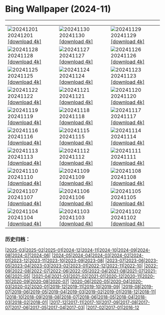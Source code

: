# Bing Wallpaper (2024-11)
**************

<table><tr><td><img class="wallpaper" src="https://www.bing.com/th?id=OHR.IcebergsAntarctica_JA-JP7385959905_1920x1080.jpg" alt="20241201"> 20241201 <a href="https://www.bing.com/th?id=OHR.IcebergsAntarctica_JA-JP7385959905_UHD.jpg">[download 4k]</a></td><td><img class="wallpaper" src="https://www.bing.com/th?id=OHR.KilchurnAutumn_JA-JP5172394807_1920x1080.jpg" alt="20241130"> 20241130 <a href="https://www.bing.com/th?id=OHR.KilchurnAutumn_JA-JP5172394807_UHD.jpg">[download 4k]</a></td><td><img class="wallpaper" src="https://www.bing.com/th?id=OHR.MtStMichel_JA-JP4975687728_1920x1080.jpg" alt="20241129"> 20241129 <a href="https://www.bing.com/th?id=OHR.MtStMichel_JA-JP4975687728_UHD.jpg">[download 4k]</a></td></tr><tr><td><img class="wallpaper" src="https://www.bing.com/th?id=OHR.ZafraCastle_JA-JP6761146829_1920x1080.jpg" alt="20241128"> 20241128 <a href="https://www.bing.com/th?id=OHR.ZafraCastle_JA-JP6761146829_UHD.jpg">[download 4k]</a></td><td><img class="wallpaper" src="https://www.bing.com/th?id=OHR.SemoisRiver_JA-JP6578585711_1920x1080.jpg" alt="20241127"> 20241127 <a href="https://www.bing.com/th?id=OHR.SemoisRiver_JA-JP6578585711_UHD.jpg">[download 4k]</a></td><td><img class="wallpaper" src="https://www.bing.com/th?id=OHR.HotBathDay2024_JA-JP6338825094_1920x1080.jpg" alt="20241126"> 20241126 <a href="https://www.bing.com/th?id=OHR.HotBathDay2024_JA-JP6338825094_UHD.jpg">[download 4k]</a></td></tr><tr><td><img class="wallpaper" src="https://www.bing.com/th?id=OHR.AmboseliGiraffes_JA-JP2992203136_1920x1080.jpg" alt="20241125"> 20241125 <a href="https://www.bing.com/th?id=OHR.AmboseliGiraffes_JA-JP2992203136_UHD.jpg">[download 4k]</a></td><td><img class="wallpaper" src="https://www.bing.com/th?id=OHR.SonomaCoast_JA-JP5834035051_1920x1080.jpg" alt="20241124"> 20241124 <a href="https://www.bing.com/th?id=OHR.SonomaCoast_JA-JP5834035051_UHD.jpg">[download 4k]</a></td><td><img class="wallpaper" src="https://www.bing.com/th?id=OHR.FibonacciAloe_JA-JP5597690966_1920x1080.jpg" alt="20241123"> 20241123 <a href="https://www.bing.com/th?id=OHR.FibonacciAloe_JA-JP5597690966_UHD.jpg">[download 4k]</a></td></tr><tr><td><img class="wallpaper" src="https://www.bing.com/th?id=OHR.Xiaoxue2024_JA-JP4930643570_1920x1080.jpg" alt="20241122"> 20241122 <a href="https://www.bing.com/th?id=OHR.Xiaoxue2024_JA-JP4930643570_UHD.jpg">[download 4k]</a></td><td><img class="wallpaper" src="https://www.bing.com/th?id=OHR.LionCubs_JA-JP4693137175_1920x1080.jpg" alt="20241121"> 20241121 <a href="https://www.bing.com/th?id=OHR.LionCubs_JA-JP4693137175_UHD.jpg">[download 4k]</a></td><td><img class="wallpaper" src="https://www.bing.com/th?id=OHR.BeyondSaype_JA-JP4402963918_1920x1080.jpg" alt="20241120"> 20241120 <a href="https://www.bing.com/th?id=OHR.BeyondSaype_JA-JP4402963918_UHD.jpg">[download 4k]</a></td></tr><tr><td><img class="wallpaper" src="https://www.bing.com/th?id=OHR.TasmansArch_JA-JP4122919606_1920x1080.jpg" alt="20241119"> 20241119 <a href="https://www.bing.com/th?id=OHR.TasmansArch_JA-JP4122919606_UHD.jpg">[download 4k]</a></td><td><img class="wallpaper" src="https://www.bing.com/th?id=OHR.PorthcawlLighthouse_JA-JP3933854148_1920x1080.jpg" alt="20241118"> 20241118 <a href="https://www.bing.com/th?id=OHR.PorthcawlLighthouse_JA-JP3933854148_UHD.jpg">[download 4k]</a></td><td><img class="wallpaper" src="https://www.bing.com/th?id=OHR.RedStag_JA-JP3676294833_1920x1080.jpg" alt="20241117"> 20241117 <a href="https://www.bing.com/th?id=OHR.RedStag_JA-JP3676294833_UHD.jpg">[download 4k]</a></td></tr><tr><td><img class="wallpaper" src="https://www.bing.com/th?id=OHR.FrieslandNetherlands_JA-JP3280523442_1920x1080.jpg" alt="20241116"> 20241116 <a href="https://www.bing.com/th?id=OHR.FrieslandNetherlands_JA-JP3280523442_UHD.jpg">[download 4k]</a></td><td><img class="wallpaper" src="https://www.bing.com/th?id=OHR.YiPengLanterns_JA-JP3002354354_1920x1080.jpg" alt="20241115"> 20241115 <a href="https://www.bing.com/th?id=OHR.YiPengLanterns_JA-JP3002354354_UHD.jpg">[download 4k]</a></td><td><img class="wallpaper" src="https://www.bing.com/th?id=OHR.ManarolaItaly_JA-JP2558854780_1920x1080.jpg" alt="20241114"> 20241114 <a href="https://www.bing.com/th?id=OHR.ManarolaItaly_JA-JP2558854780_UHD.jpg">[download 4k]</a></td></tr><tr><td><img class="wallpaper" src="https://www.bing.com/th?id=OHR.KelpForest_JA-JP2433405735_1920x1080.jpg" alt="20241113"> 20241113 <a href="https://www.bing.com/th?id=OHR.KelpForest_JA-JP2433405735_UHD.jpg">[download 4k]</a></td><td><img class="wallpaper" src="https://www.bing.com/th?id=OHR.CoveArch_JA-JP2301146228_1920x1080.jpg" alt="20241112"> 20241112 <a href="https://www.bing.com/th?id=OHR.CoveArch_JA-JP2301146228_UHD.jpg">[download 4k]</a></td><td><img class="wallpaper" src="https://www.bing.com/th?id=OHR.Banff24_JA-JP2138489803_1920x1080.jpg" alt="20241111"> 20241111 <a href="https://www.bing.com/th?id=OHR.Banff24_JA-JP2138489803_UHD.jpg">[download 4k]</a></td></tr><tr><td><img class="wallpaper" src="https://www.bing.com/th?id=OHR.YucatanFlamingos_JA-JP2002783035_1920x1080.jpg" alt="20241110"> 20241110 <a href="https://www.bing.com/th?id=OHR.YucatanFlamingos_JA-JP2002783035_UHD.jpg">[download 4k]</a></td><td><img class="wallpaper" src="https://www.bing.com/th?id=OHR.MoroccoMilkyWay_JA-JP1854707696_1920x1080.jpg" alt="20241109"> 20241109 <a href="https://www.bing.com/th?id=OHR.MoroccoMilkyWay_JA-JP1854707696_UHD.jpg">[download 4k]</a></td><td><img class="wallpaper" src="https://www.bing.com/th?id=OHR.GlacialRivers_JA-JP1694776093_1920x1080.jpg" alt="20241108"> 20241108 <a href="https://www.bing.com/th?id=OHR.GlacialRivers_JA-JP1694776093_UHD.jpg">[download 4k]</a></td></tr><tr><td><img class="wallpaper" src="https://www.bing.com/th?id=OHR.AnserAlbifrons2024_JA-JP4172907824_1920x1080.jpg" alt="20241107"> 20241107 <a href="https://www.bing.com/th?id=OHR.AnserAlbifrons2024_JA-JP4172907824_UHD.jpg">[download 4k]</a></td><td><img class="wallpaper" src="https://www.bing.com/th?id=OHR.ShiShiBeach_JA-JP1245886715_1920x1080.jpg" alt="20241106"> 20241106 <a href="https://www.bing.com/th?id=OHR.ShiShiBeach_JA-JP1245886715_UHD.jpg">[download 4k]</a></td><td><img class="wallpaper" src="https://www.bing.com/th?id=OHR.Torinoichi2024_JA-JP3936994887_1920x1080.jpg" alt="20241105"> 20241105 <a href="https://www.bing.com/th?id=OHR.Torinoichi2024_JA-JP3936994887_UHD.jpg">[download 4k]</a></td></tr><tr><td><img class="wallpaper" src="https://www.bing.com/th?id=OHR.CumbriaAutumn_JA-JP9920066326_1920x1080.jpg" alt="20241104"> 20241104 <a href="https://www.bing.com/th?id=OHR.CumbriaAutumn_JA-JP9920066326_UHD.jpg">[download 4k]</a></td><td><img class="wallpaper" src="https://www.bing.com/th?id=OHR.YucatanBiosphere_JA-JP2886303469_1920x1080.jpg" alt="20241103"> 20241103 <a href="https://www.bing.com/th?id=OHR.YucatanBiosphere_JA-JP2886303469_UHD.jpg">[download 4k]</a></td><td><img class="wallpaper" src="https://www.bing.com/th?id=OHR.BisonYellowstone_JA-JP3698112107_1920x1080.jpg" alt="20241102"> 20241102 <a href="https://www.bing.com/th?id=OHR.BisonYellowstone_JA-JP3698112107_UHD.jpg">[download 4k]</a></td></tr></table>

### 历史归档：

|[2025-03](/../2025-03/2025-03.md)|[2025-02](/../2025-02/2025-02.md)|[2025-01](/../2025-01/2025-01.md)|[2024-12](/../2024-12/2024-12.md)|[2024-11](/2024-11.md)|[2024-10](/../2024-10/2024-10.md)|[2024-09](/../2024-09/2024-09.md)|[2024-08](/../2024-08/2024-08.md)|[2024-07](/../2024-07/2024-07.md)|[2024-06](/../2024-06/2024-06.md)|
|[2024-05](/../2024-05/2024-05.md)|[2024-04](/../2024-04/2024-04.md)|[2024-03](/../2024-03/2024-03.md)|[2024-02](/../2024-02/2024-02.md)|[2024-01](/../2024-01/2024-01.md)|[2023-12](/../2023-12/2023-12.md)|[2023-11](/../2023-11/2023-11.md)|[2023-10](/../2023-10/2023-10.md)|[2023-09](/../2023-09/2023-09.md)|[2023-08](/../2023-08/2023-08.md)|
|[2023-07](/../2023-07/2023-07.md)|[2023-06](/../2023-06/2023-06.md)|[2023-05](/../2023-05/2023-05.md)|[2023-04](/../2023-04/2023-04.md)|[2023-03](/../2023-03/2023-03.md)|[2023-02](/../2023-02/2023-02.md)|[2023-01](/../2023-01/2023-01.md)|[2022-12](/../2022-12/2022-12.md)|[2022-11](/../2022-11/2022-11.md)|[2022-10](/../2022-10/2022-10.md)|
|[2022-09](/../2022-09/2022-09.md)|[2022-08](/../2022-08/2022-08.md)|[2022-07](/../2022-07/2022-07.md)|[2022-06](/../2022-06/2022-06.md)|[2022-05](/../2022-05/2022-05.md)|[2022-04](/../2022-04/2022-04.md)|[2021-08](/../2021-08/2021-08.md)|[2021-07](/../2021-07/2021-07.md)|[2021-06](/../2021-06/2021-06.md)|[2021-05](/../2021-05/2021-05.md)|
|[2021-04](/../2021-04/2021-04.md)|[2021-03](/../2021-03/2021-03.md)|[2021-02](/../2021-02/2021-02.md)|[2021-01](/../2021-01/2021-01.md)|[2020-12](/../2020-12/2020-12.md)|[2020-11](/../2020-11/2020-11.md)|[2020-10](/../2020-10/2020-10.md)|[2020-09](/../2020-09/2020-09.md)|[2020-08](/../2020-08/2020-08.md)|[2020-07](/../2020-07/2020-07.md)|
|[2020-06](/../2020-06/2020-06.md)|[2020-05](/../2020-05/2020-05.md)|[2020-04](/../2020-04/2020-04.md)|[2020-03](/../2020-03/2020-03.md)|[2020-02](/../2020-02/2020-02.md)|[2020-01](/../2020-01/2020-01.md)|[2019-12](/../2019-12/2019-12.md)|[2019-11](/../2019-11/2019-11.md)|[2019-10](/../2019-10/2019-10.md)|[2019-09](/../2019-09/2019-09.md)|
|[2019-08](/../2019-08/2019-08.md)|[2019-07](/../2019-07/2019-07.md)|[2019-06](/../2019-06/2019-06.md)|[2019-05](/../2019-05/2019-05.md)|[2019-04](/../2019-04/2019-04.md)|[2019-03](/../2019-03/2019-03.md)|[2019-02](/../2019-02/2019-02.md)|[2019-01](/../2019-01/2019-01.md)|[2018-12](/../2018-12/2018-12.md)|[2018-11](/../2018-11/2018-11.md)|
|[2018-10](/../2018-10/2018-10.md)|[2018-09](/../2018-09/2018-09.md)|[2018-08](/../2018-08/2018-08.md)|[2018-07](/../2018-07/2018-07.md)|[2018-06](/../2018-06/2018-06.md)|[2018-05](/../2018-05/2018-05.md)|[2018-04](/../2018-04/2018-04.md)|[2018-03](/../2018-03/2018-03.md)|[2018-02](/../2018-02/2018-02.md)|[2018-01](/../2018-01/2018-01.md)|
|[2017-12](/../2017-12/2017-12.md)|[2017-11](/../2017-11/2017-11.md)|[2017-10](/../2017-10/2017-10.md)|[2017-09](/../2017-09/2017-09.md)|[2017-08](/../2017-08/2017-08.md)|[2017-07](/../2017-07/2017-07.md)|[2017-06](/../2017-06/2017-06.md)|[2017-05](/../2017-05/2017-05.md)|[2017-04](/../2017-04/2017-04.md)|[2017-03](/../2017-03/2017-03.md)|
|[2017-02](/../2017-02/2017-02.md)|[2017-01](/../2017-01/2017-01.md)|[2016-12](/../2016-12/2016-12.md)
